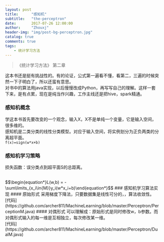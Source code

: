 ```yaml
---
layout: post
title:      "感知机"
subtitle:   "the-perceptron"
date:       2017-07-26 12:00:00
author:     "Zhouxj"
header-img: "img/post-bg-perceptron.jpg"
catalog: true
comments: true
tags:
    - 统计学习方法
---
```


> 《统计学习方法》 第二章

这本书还是挺有挑战性的。有的论证，公式第一遍看不懂，看第二，三遍的时候突然一下子明白了，所以还蛮有意思。<br>
对书中的算法用java实现，以后慢慢改成Python，再写写自己的理解。这样一套下来，是有点累，现在是纯当作兴趣，工作主线还是把hive，spark精通。<br>

### 感知机概念
学这本书首先要改变的一个观念，输入X，X不是单纯一个变量，它是输入空间，很多维的。<br>
感知机是二类分类的线性分类模型。对应于输入空间，将实例划分为正负两类的分离超平面。<br>
`f(x)=sign(w*x+b)`

### 感知机学习策略
损失函数：误分类点到超平面S的总距离。<br>
<script type="text/javascript" src="http://cdn.mathjax.org/mathjax/latest/MathJax.js?config=default">$$x=\frac{-b\pm\sqrt{b^2-4ac}}{2a}$$</script>

  <br>
 $$\begin{equation*}L(w,b) = - \sum\limits_{x_i\in{M}}y_i(w*x_i+b)\end{equation*}$$
### 感知机学习算法实现
#### 原始形式
采用梯度下降法，只要数据集是线性可分的，，算法收敛性。<br>
[代码](https://github.com/archer811/MachineLearning/blob/master/Perceptron/PerceptionM.java)
#### 对偶形式
可以理解成：原始形式是同时修改w，b参数。而对偶形式输入的每一维是互相独立，每次修改某一维。<br>
[代码](https://github.com/archer811/MachineLearning/blob/master/Perceptron/DualM.java)